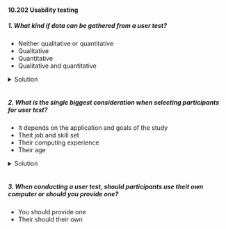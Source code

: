 #### 10.202 Usability testing

##### 1. What kind if data can be gathered from a user test?

- Neither qualitative or quantitative
- Qualitative
- Quantitative
- Qualitative and quantitative 

<details>
  <summary>Solution</summary>

  Qualitative and quantitative 

  </br>

</details>

</br>

##### 2. What is the single biggest consideration when selecting participants for user test?

- It depends on the application and goals of the study
- Theit job and skill set
- Their computing experience
- Their age

<details>
  <summary>Solution</summary>

   It depends on the application and goals of the study

  </br>

</details>

</br>

##### 3. When conducting a user test, should participants use theit own computer or should you provide one?

- You should provide one
- Their should their own
